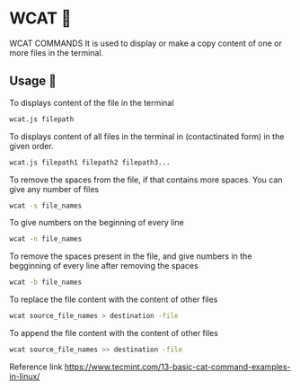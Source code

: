 # WCAT 🚀
WCAT COMMANDS
It is used to display or make a copy content of one or more files in the terminal.


## Usage 📢
To displays content of the file in the terminal 
```bash
wcat.js filepath
```

To displays content of all files in the terminal in (contactinated form) in the given order. 
```bash
wcat.js filepath1 filepath2 filepath3...
```

To remove the spaces from the file, if that contains more spaces.
You can give any number of files

```bash
wcat -s file_names
```

To give numbers on the beginning of every line

```bash
wcat -n file_names
```

To remove the spaces present in the file, and give numbers in the begginning of every line after removing the spaces

```bash
wcat -b file_names
```

To replace the file content with the content of other files

```bash
wcat source_file_names > destination -file
```

To append the file content with the content of other files

```bash
wcat source_file_names >> destination -file
```

Reference link
https://www.tecmint.com/13-basic-cat-command-examples-in-linux/
